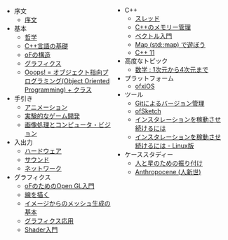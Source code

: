 <div style="width: 50%; float: left;">


<ul>
<li>序文

<ul>
<li><a target="_blank" href="http://openframeworks.cc/ofBook/chapters/foreword.html">序文</a></li>
</ul>
</li>
<li>基本

<ul>
<li><a target="_blank" href="http://openframeworks.cc/ofBook/chapters/of_philosophy.html">哲学</a></li>
<li><a target="_blank" href="http://openframeworks.cc/ofBook/chapters/cplusplus_basics.html">C++言語の基礎</a></li>
<li><a target="_blank" href="http://openframeworks.cc/ofBook/chapters/setup_and_project_structure.html">oFの構造</a></li>
<li><a target="_blank" href="http://openframeworks.cc/ofBook/chapters/intro_to_graphics.html">グラフィクス</a></li>
<li><a target="_blank" href="http://openframeworks.cc/ofBook/chapters/OOPs!.html">Ooops! = オブジェクト指向プログラミング(Object Oriented Programming) + クラス</a></li>
</ul>
</li>
<li>手引き

<ul>
<li><a target="_blank" href="http://openframeworks.cc/ofBook/chapters/animation.html">アニメーション</a></li>
<li><a target="_blank" href="http://openframeworks.cc/ofBook/chapters/game_design.html">実験的なゲーム開発</a></li>
<li><a target="_blank" href="http://openframeworks.cc/ofBook/chapters/image_processing_computer_vision.html">画像処理とコンピュータ・ビジョン</a></li>
</ul>
</li>
<li>入出力

<ul>
<li><a target="_blank" href="http://openframeworks.cc/ofBook/chapters/hardware.html">ハードウェア</a></li>
<li><a target="_blank" href="http://openframeworks.cc/ofBook/chapters/sound.html">サウンド</a></li>
<li><a target="_blank" href="http://openframeworks.cc/ofBook/chapters/network.html">ネットワーク</a></li>
</ul>
</li>
<li>グラフィクス

<ul>
<li><a target="_blank" href="http://openframeworks.cc/ofBook/chapters/openGL.html">oFのためのOpen GL入門</a></li>
<li><a target="_blank" href="http://openframeworks.cc/ofBook/chapters/lines.html">線を描く</a></li>
<li><a target="_blank" href="http://openframeworks.cc/ofBook/chapters/generativemesh.html">イメージからのメッシュ生成の基本</a></li>
<li><a target="_blank" href="http://openframeworks.cc/ofBook/chapters/advanced_graphics.html">グラフィクス応用</a></li>
<li><a target="_blank" href="http://openframeworks.cc/ofBook/chapters/shaders.html">Shader入門</a></li>
</ul>
</li>


</ul> 
</div>
<div style="width: 50%; float: left;">
<ul>

<li>C++

<ul>
<li><a target="_blank" href="http://openframeworks.cc/ofBook/chapters/threads.html">スレッド</a></li>
<li><a target="_blank" href="http://openframeworks.cc/ofBook/chapters/memory.html"> C++のメモリー管理</a></li>
<li><a target="_blank" href="http://openframeworks.cc/ofBook/chapters/stl_vector.html">ベクトル入門</a></li>
<li><a target="_blank" href="http://openframeworks.cc/ofBook/chapters/stl_map.html">Map (std::map) で遊ぼう</a></li>
<li><a target="_blank" href="http://openframeworks.cc/ofBook/chapters/c++11.html">C++ 11</a></li>
</ul>
</li>


<li>高度なトピック

<ul>
<li><a target="_blank" href="http://openframeworks.cc/ofBook/chapters/math.html">数学 : 1次元から4次元まで</a></li>
</ul>
</li>
<li>プラットフォーム

<ul>
<li><a target="_blank" href="http://openframeworks.cc/ofBook/chapters/ios.html">ofxiOS</a></li>
</ul>
</li>
<li>ツール

<ul>
<li><a target="_blank" href="http://openframeworks.cc/ofBook/chapters/version_control_with_git.html">Gitによるバージョン管理</a></li>
<li><a target="_blank" href="http://openframeworks.cc/ofBook/chapters/ofSketch.html">ofSketch</a></li>
<li><a target="_blank" href="http://openframeworks.cc/ofBook/chapters/installation_up_4evr_macosx.html">インスタレーションを稼動させ続けるには</a></li>
<li><a target="_blank" href="http://openframeworks.cc/ofBook/chapters/installation_up_4evr_linux.html">インスタレーションを稼動させ続けるには - Linux版</a></li>
</ul>
</li>
<li>ケーススタディー

<ul>
<li><a target="_blank" href="http://openframeworks.cc/ofBook/chapters/project_eva.html">人と星のための振り付け</a></li>
<li><a target="_blank" href="http://openframeworks.cc/ofBook/chapters/project_joel.html">Anthropocene (人新世)</a></li>
</ul>
</li>
</ul>




</div>